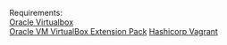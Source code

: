 

Requirements:  
[Oracle Virtualbox](https://www.virtualbox.org/wiki/Downloads)   
[Oracle VM VirtualBox Extension Pack](http://download.virtualbox.org/virtualbox/5.1.22/Oracle_VM_VirtualBox_Extension_Pack-5.1.22-115126.vbox-extpack)
[Hashicorp Vagrant]()  
